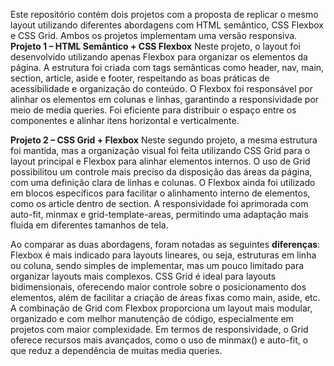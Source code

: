 Este repositório contém dois projetos com a proposta de replicar o mesmo layout utilizando diferentes abordagens com HTML semântico, CSS Flexbox e CSS Grid. Ambos os projetos implementam uma versão responsiva.
 **Projeto 1 – HTML Semântico + CSS Flexbox**
Neste projeto, o layout foi desenvolvido utilizando apenas Flexbox para organizar os elementos da página. A estrutura foi criada com tags semânticas como header, nav, main, section, article, aside e footer, respeitando as boas práticas de acessibilidade e organização do conteúdo.
O Flexbox foi responsável por alinhar os elementos em colunas e linhas, garantindo a responsividade por meio de media queries. Foi eficiente para distribuir o espaço entre os componentes e alinhar itens horizontal e verticalmente.

 **Projeto 2 – CSS Grid + Flexbox**
Neste segundo projeto, a mesma estrutura foi mantida, mas a organização visual foi feita utilizando CSS Grid para o layout principal e Flexbox para alinhar elementos internos. O uso de Grid possibilitou um controle mais preciso da disposição das áreas da página, com uma definição clara de linhas e colunas.
O Flexbox ainda foi utilizado em blocos específicos para facilitar o alinhamento interno de elementos, como os article dentro de section. A responsividade foi aprimorada com auto-fit, minmax e grid-template-areas, permitindo uma adaptação mais fluida em diferentes tamanhos de tela.

Ao comparar as duas abordagens, foram notadas as seguintes **diferenças**:
Flexbox é mais indicado para layouts lineares, ou seja, estruturas em linha ou coluna, sendo simples de implementar, mas um pouco limitado para organizar layouts mais complexos.
CSS Grid é ideal para layouts bidimensionais, oferecendo maior controle sobre o posicionamento dos elementos, além de facilitar a criação de áreas fixas como main, aside, etc.
A combinação de Grid com Flexbox proporciona um layout mais modular, organizado e com melhor manutenção de código, especialmente em projetos com maior complexidade.
Em termos de responsividade, o Grid oferece recursos mais avançados, como o uso de minmax() e auto-fit, o que reduz a dependência de muitas media queries.
